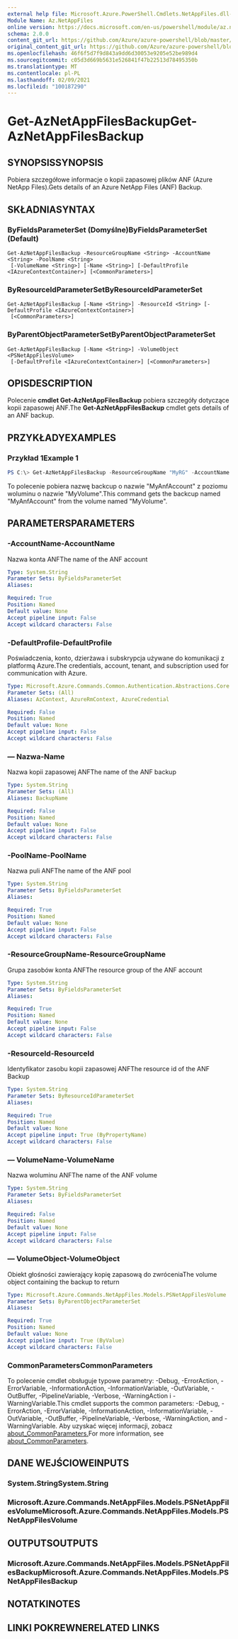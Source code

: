 ```yaml
---
external help file: Microsoft.Azure.PowerShell.Cmdlets.NetAppFiles.dll-Help.xml
Module Name: Az.NetAppFiles
online version: https://docs.microsoft.com/en-us/powershell/module/az.netappfiles/get-aznetappfilesbackup
schema: 2.0.0
content_git_url: https://github.com/Azure/azure-powershell/blob/master/src/NetAppFiles/NetAppFiles/help/Get-AzNetAppFilesBackup.md
original_content_git_url: https://github.com/Azure/azure-powershell/blob/master/src/NetAppFiles/NetAppFiles/help/Get-AzNetAppFilesBackup.md
ms.openlocfilehash: 46f6f5d7f9d843a9dd6d30053e9205e52be989d4
ms.sourcegitcommit: c05d3d669b5631e526841f47b22513d78495350b
ms.translationtype: MT
ms.contentlocale: pl-PL
ms.lasthandoff: 02/09/2021
ms.locfileid: "100187290"
---
```

# <span data-ttu-id="efac1-101">Get-AzNetAppFilesBackup</span><span class="sxs-lookup"><span data-stu-id="efac1-101">Get-AzNetAppFilesBackup</span></span>

## <span data-ttu-id="efac1-102">SYNOPSIS</span><span class="sxs-lookup"><span data-stu-id="efac1-102">SYNOPSIS</span></span>
<span data-ttu-id="efac1-103">Pobiera szczegółowe informacje o kopii zapasowej plików ANF (Azure NetApp Files).</span><span class="sxs-lookup"><span data-stu-id="efac1-103">Gets details of an Azure NetApp Files (ANF) Backup.</span></span>

## <span data-ttu-id="efac1-104">SKŁADNIA</span><span class="sxs-lookup"><span data-stu-id="efac1-104">SYNTAX</span></span>

### <span data-ttu-id="efac1-105">ByFieldsParameterSet (Domyślne)</span><span class="sxs-lookup"><span data-stu-id="efac1-105">ByFieldsParameterSet (Default)</span></span>
```
Get-AzNetAppFilesBackup -ResourceGroupName <String> -AccountName <String> -PoolName <String>
 [-VolumeName <String>] [-Name <String>] [-DefaultProfile <IAzureContextContainer>] [<CommonParameters>]
```

### <span data-ttu-id="efac1-106">ByResourceIdParameterSet</span><span class="sxs-lookup"><span data-stu-id="efac1-106">ByResourceIdParameterSet</span></span>
```
Get-AzNetAppFilesBackup [-Name <String>] -ResourceId <String> [-DefaultProfile <IAzureContextContainer>]
 [<CommonParameters>]
```

### <span data-ttu-id="efac1-107">ByParentObjectParameterSet</span><span class="sxs-lookup"><span data-stu-id="efac1-107">ByParentObjectParameterSet</span></span>
```
Get-AzNetAppFilesBackup [-Name <String>] -VolumeObject <PSNetAppFilesVolume>
 [-DefaultProfile <IAzureContextContainer>] [<CommonParameters>]
```

## <span data-ttu-id="efac1-108">OPIS</span><span class="sxs-lookup"><span data-stu-id="efac1-108">DESCRIPTION</span></span>
<span data-ttu-id="efac1-109">Polecenie **cmdlet Get-AzNetAppFilesBackup** pobiera szczegóły dotyczące kopii zapasowej ANF.</span><span class="sxs-lookup"><span data-stu-id="efac1-109">The **Get-AzNetAppFilesBackup** cmdlet gets details of an ANF backup.</span></span>

## <span data-ttu-id="efac1-110">PRZYKŁADY</span><span class="sxs-lookup"><span data-stu-id="efac1-110">EXAMPLES</span></span>

### <span data-ttu-id="efac1-111">Przykład 1</span><span class="sxs-lookup"><span data-stu-id="efac1-111">Example 1</span></span>
```powershell
PS C:\> Get-AzNetAppFilesBackup -ResourceGroupName "MyRG" -AccountName "MyAccount" -PoolName "MyPool" -VolumeName "MyVolume" -Name "MyBackup"
```

<span data-ttu-id="efac1-112">To polecenie pobiera nazwę backcup o nazwie "MyAnfAccount" z poziomu woluminu o nazwie "MyVolume".</span><span class="sxs-lookup"><span data-stu-id="efac1-112">This command gets the backcup named "MyAnfAccount" from the volume named "MyVolume".</span></span>

## <span data-ttu-id="efac1-113">PARAMETERS</span><span class="sxs-lookup"><span data-stu-id="efac1-113">PARAMETERS</span></span>

### <span data-ttu-id="efac1-114">-AccountName</span><span class="sxs-lookup"><span data-stu-id="efac1-114">-AccountName</span></span>
<span data-ttu-id="efac1-115">Nazwa konta ANF</span><span class="sxs-lookup"><span data-stu-id="efac1-115">The name of the ANF account</span></span>

```yaml
Type: System.String
Parameter Sets: ByFieldsParameterSet
Aliases:

Required: True
Position: Named
Default value: None
Accept pipeline input: False
Accept wildcard characters: False
```

### <span data-ttu-id="efac1-116">-DefaultProfile</span><span class="sxs-lookup"><span data-stu-id="efac1-116">-DefaultProfile</span></span>
<span data-ttu-id="efac1-117">Poświadczenia, konto, dzierżawa i subskrypcja używane do komunikacji z platformą Azure.</span><span class="sxs-lookup"><span data-stu-id="efac1-117">The credentials, account, tenant, and subscription used for communication with Azure.</span></span>

```yaml
Type: Microsoft.Azure.Commands.Common.Authentication.Abstractions.Core.IAzureContextContainer
Parameter Sets: (All)
Aliases: AzContext, AzureRmContext, AzureCredential

Required: False
Position: Named
Default value: None
Accept pipeline input: False
Accept wildcard characters: False
```

### <span data-ttu-id="efac1-118">— Nazwa</span><span class="sxs-lookup"><span data-stu-id="efac1-118">-Name</span></span>
<span data-ttu-id="efac1-119">Nazwa kopii zapasowej ANF</span><span class="sxs-lookup"><span data-stu-id="efac1-119">The name of the ANF backup</span></span>

```yaml
Type: System.String
Parameter Sets: (All)
Aliases: BackupName

Required: False
Position: Named
Default value: None
Accept pipeline input: False
Accept wildcard characters: False
```

### <span data-ttu-id="efac1-120">-PoolName</span><span class="sxs-lookup"><span data-stu-id="efac1-120">-PoolName</span></span>
<span data-ttu-id="efac1-121">Nazwa puli ANF</span><span class="sxs-lookup"><span data-stu-id="efac1-121">The name of the ANF pool</span></span>

```yaml
Type: System.String
Parameter Sets: ByFieldsParameterSet
Aliases:

Required: True
Position: Named
Default value: None
Accept pipeline input: False
Accept wildcard characters: False
```

### <span data-ttu-id="efac1-122">-ResourceGroupName</span><span class="sxs-lookup"><span data-stu-id="efac1-122">-ResourceGroupName</span></span>
<span data-ttu-id="efac1-123">Grupa zasobów konta ANF</span><span class="sxs-lookup"><span data-stu-id="efac1-123">The resource group of the ANF account</span></span>

```yaml
Type: System.String
Parameter Sets: ByFieldsParameterSet
Aliases:

Required: True
Position: Named
Default value: None
Accept pipeline input: False
Accept wildcard characters: False
```

### <span data-ttu-id="efac1-124">-ResourceId</span><span class="sxs-lookup"><span data-stu-id="efac1-124">-ResourceId</span></span>
<span data-ttu-id="efac1-125">Identyfikator zasobu kopii zapasowej ANF</span><span class="sxs-lookup"><span data-stu-id="efac1-125">The resource id of the ANF Backup</span></span>

```yaml
Type: System.String
Parameter Sets: ByResourceIdParameterSet
Aliases:

Required: True
Position: Named
Default value: None
Accept pipeline input: True (ByPropertyName)
Accept wildcard characters: False
```

### <span data-ttu-id="efac1-126">— VolumeName</span><span class="sxs-lookup"><span data-stu-id="efac1-126">-VolumeName</span></span>
<span data-ttu-id="efac1-127">Nazwa woluminu ANF</span><span class="sxs-lookup"><span data-stu-id="efac1-127">The name of the ANF volume</span></span>

```yaml
Type: System.String
Parameter Sets: ByFieldsParameterSet
Aliases:

Required: False
Position: Named
Default value: None
Accept pipeline input: False
Accept wildcard characters: False
```

### <span data-ttu-id="efac1-128">— VolumeObject</span><span class="sxs-lookup"><span data-stu-id="efac1-128">-VolumeObject</span></span>
<span data-ttu-id="efac1-129">Obiekt głośności zawierający kopię zapasową do zwrócenia</span><span class="sxs-lookup"><span data-stu-id="efac1-129">The volume object containing the backup to return</span></span>

```yaml
Type: Microsoft.Azure.Commands.NetAppFiles.Models.PSNetAppFilesVolume
Parameter Sets: ByParentObjectParameterSet
Aliases:

Required: True
Position: Named
Default value: None
Accept pipeline input: True (ByValue)
Accept wildcard characters: False
```

### <span data-ttu-id="efac1-130">CommonParameters</span><span class="sxs-lookup"><span data-stu-id="efac1-130">CommonParameters</span></span>
<span data-ttu-id="efac1-131">To polecenie cmdlet obsługuje typowe parametry: -Debug, -ErrorAction, -ErrorVariable, -InformationAction, -InformationVariable, -OutVariable, -OutBuffer, -PipelineVariable, -Verbose, -WarningAction i -WarningVariable.</span><span class="sxs-lookup"><span data-stu-id="efac1-131">This cmdlet supports the common parameters: -Debug, -ErrorAction, -ErrorVariable, -InformationAction, -InformationVariable, -OutVariable, -OutBuffer, -PipelineVariable, -Verbose, -WarningAction, and -WarningVariable.</span></span> <span data-ttu-id="efac1-132">Aby uzyskać więcej informacji, zobacz [about_CommonParameters.](http://go.microsoft.com/fwlink/?LinkID=113216)</span><span class="sxs-lookup"><span data-stu-id="efac1-132">For more information, see [about_CommonParameters](http://go.microsoft.com/fwlink/?LinkID=113216).</span></span>

## <span data-ttu-id="efac1-133">DANE WEJŚCIOWE</span><span class="sxs-lookup"><span data-stu-id="efac1-133">INPUTS</span></span>

### <span data-ttu-id="efac1-134">System.String</span><span class="sxs-lookup"><span data-stu-id="efac1-134">System.String</span></span>

### <span data-ttu-id="efac1-135">Microsoft.Azure.Commands.NetAppFiles.Models.PSNetAppFilesVolume</span><span class="sxs-lookup"><span data-stu-id="efac1-135">Microsoft.Azure.Commands.NetAppFiles.Models.PSNetAppFilesVolume</span></span>

## <span data-ttu-id="efac1-136">OUTPUTS</span><span class="sxs-lookup"><span data-stu-id="efac1-136">OUTPUTS</span></span>

### <span data-ttu-id="efac1-137">Microsoft.Azure.Commands.NetAppFiles.Models.PSNetAppFilesBackup</span><span class="sxs-lookup"><span data-stu-id="efac1-137">Microsoft.Azure.Commands.NetAppFiles.Models.PSNetAppFilesBackup</span></span>

## <span data-ttu-id="efac1-138">NOTATKI</span><span class="sxs-lookup"><span data-stu-id="efac1-138">NOTES</span></span>

## <span data-ttu-id="efac1-139">LINKI POKREWNE</span><span class="sxs-lookup"><span data-stu-id="efac1-139">RELATED LINKS</span></span>
